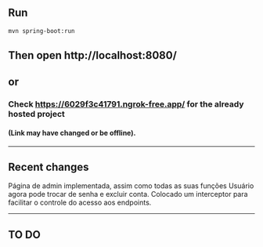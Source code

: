 ## Run
```bash
mvn spring-boot:run
```

## Then open http://localhost:8080/

## or
### Check https://6029f3c41791.ngrok-free.app/ for the already hosted project 
#### (Link may have changed or be offline).

---
## Recent changes
Página de admin implementada, assim como todas as suas funções
Usuário agora pode trocar de senha e excluir conta.
Colocado um interceptor para facilitar o controle do acesso aos endpoints.

---
## TO DO